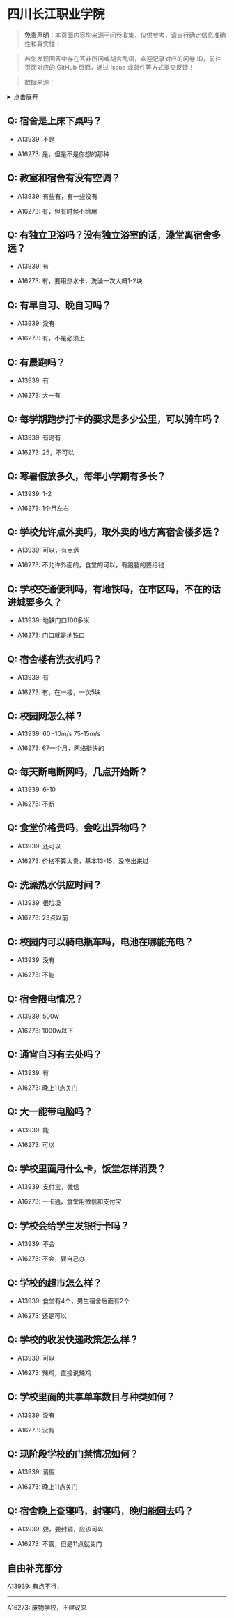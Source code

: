 # 四川长江职业学院

> [免责声明](https://colleges.chat/#_3)：本页面内容均来源于问卷收集，仅供参考，请自行确定信息准确性和真实性！

> 若您发现回答中存在答非所问或胡言乱语，欢迎记录对应的问卷 ID，前往页面对应的 GitHub 页面，通过 issue 或邮件等方式提交反馈！

> 数据来源：

<details><summary>点击展开</summary>
<ul>
<li>A13939: 匿名 (2022 年 07 月)</li>
<li>A16273: 匿名 (2022 年 10 月)</li>
</ul>
</details>

## Q: 宿舍是上床下桌吗？

- A13939: 不是

- A16273: 是，但是不是你想的那种

## Q: 教室和宿舍有没有空调？

- A13939: 有些有，有一些没有

- A16273: 有，但有时候不给用

## Q: 有独立卫浴吗？没有独立浴室的话，澡堂离宿舍多远？

- A13939: 有

- A16273: 有，要用热水卡，洗澡一次大概1-2块

## Q: 有早自习、晚自习吗？

- A13939: 没有

- A16273: 有，不是必须上

## Q: 有晨跑吗？

- A13939: 有

- A16273: 大一有

## Q: 每学期跑步打卡的要求是多少公里，可以骑车吗？

- A13939: 有时有

- A16273: 25，不可以

## Q: 寒暑假放多久，每年小学期有多长？

- A13939: 1-2

- A16273: 1个月左右

## Q: 学校允许点外卖吗，取外卖的地方离宿舍楼多远？

- A13939: 可以，有点远

- A16273: 不允许外面的，食堂的可以，有跑腿的要给钱

## Q: 学校交通便利吗，有地铁吗，在市区吗，不在的话进城要多久？

- A13939: 地铁门口100多米

- A16273: 门口就是地铁口

## Q: 宿舍楼有洗衣机吗？

- A13939: 有

- A16273: 有，在一楼，一次5块

## Q: 校园网怎么样？

- A13939: 60 -10m/s    75-15m/s

- A16273: 67一个月，网络挺快的

## Q: 每天断电断网吗，几点开始断？

- A13939: 6-10

- A16273: 不断

## Q: 食堂价格贵吗，会吃出异物吗？

- A13939: 还可以

- A16273: 价格不算太贵，基本13-15，没吃出来过

## Q: 洗澡热水供应时间？

- A13939: 很垃圾

- A16273: 23点以前

## Q: 校园内可以骑电瓶车吗，电池在哪能充电？

- A13939: 没有

- A16273: 不能

## Q: 宿舍限电情况？

- A13939: 500w

- A16273: 1000w以下

## Q: 通宵自习有去处吗？

- A13939: 有

- A16273: 晚上11点关门

## Q: 大一能带电脑吗？

- A13939: 能

- A16273: 可以

## Q: 学校里面用什么卡，饭堂怎样消费？

- A13939: 支付宝，微信

- A16273: 一卡通，食堂用微信和支付宝

## Q: 学校会给学生发银行卡吗？

- A13939: 不会

- A16273: 不会，要自己办

## Q: 学校的超市怎么样？

- A13939: 食堂有4个，男生宿舍后面有2个

- A16273: 还是可以

## Q: 学校的收发快递政策怎么样？

- A13939: 可以

- A16273: 辣鸡，直接说辣鸡

## Q: 学校里面的共享单车数目与种类如何？

- A13939: 没有

- A16273: 没有

## Q: 现阶段学校的门禁情况如何？

- A13939: 请假

- A16273: 晚上11点关门

## Q: 宿舍晚上查寝吗，封寝吗，晚归能回去吗？

- A13939: 要，要封寝，应该可以

- A16273: 不管，但是11点就关门

## 自由补充部分

A13939: 有点不行，

***

A16273: 废物学校，不建议来